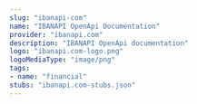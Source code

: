 ```yaml
---
slug: "ibanapi-com"
name: "IBANAPI OpenApi Documentation"
provider: "ibanapi.com"
description: "IBANAPI OpenApi documentation"
logo: "ibanapi.com-logo.png"
logoMediaType: "image/png"
tags:
- name: "financial"
stubs: "ibanapi.com-stubs.json"
---
```

